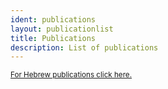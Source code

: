 ```yaml
---
ident: publications
layout: publicationlist
title: Publications
description: List of publications
---
```

<small>
<a href='../../en/publications'>For Hebrew publications click here.</a>
</small>
